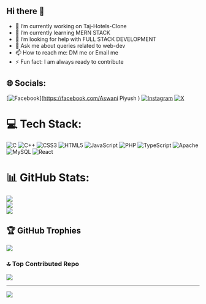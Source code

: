 ## Hi there 👋

- 🔭 I’m currently working on Taj-Hotels-Clone
- 🌱 I’m currently learning MERN STACK
- 🤔 I’m looking for help with FULL STACK DEVELOPMENT
- 💬 Ask me about queries related to web-dev
- 📫 How to reach me: DM me or Email me
- ⚡ Fun fact: I am always ready to contribute


## 🌐 Socials:
[![Facebook](https://img.shields.io/badge/Facebook-%231877F2.svg?logo=Facebook&logoColor=white)](https://facebook.com/Aswani Piyush ) [![Instagram](https://img.shields.io/badge/Instagram-%23E4405F.svg?logo=Instagram&logoColor=white)](https://instagram.com/mr.aswani_piyush) [![X](https://img.shields.io/badge/X-black.svg?logo=X&logoColor=white)](https://x.com/PiyushAswani05) 

# 💻 Tech Stack:
![C](https://img.shields.io/badge/c-%2300599C.svg?style=for-the-badge&logo=c&logoColor=white) ![C++](https://img.shields.io/badge/c++-%2300599C.svg?style=for-the-badge&logo=c%2B%2B&logoColor=white) ![CSS3](https://img.shields.io/badge/css3-%231572B6.svg?style=for-the-badge&logo=css3&logoColor=white) ![HTML5](https://img.shields.io/badge/html5-%23E34F26.svg?style=for-the-badge&logo=html5&logoColor=white) ![JavaScript](https://img.shields.io/badge/javascript-%23323330.svg?style=for-the-badge&logo=javascript&logoColor=%23F7DF1E) ![PHP](https://img.shields.io/badge/php-%23777BB4.svg?style=for-the-badge&logo=php&logoColor=white) ![TypeScript](https://img.shields.io/badge/typescript-%23007ACC.svg?style=for-the-badge&logo=typescript&logoColor=white) ![Apache](https://img.shields.io/badge/apache-%23D42029.svg?style=for-the-badge&logo=apache&logoColor=white) ![MySQL](https://img.shields.io/badge/mysql-4479A1.svg?style=for-the-badge&logo=mysql&logoColor=white) ![React](https://img.shields.io/badge/react-%2320232a.svg?style=for-the-badge&logo=react&logoColor=%2361DAFB)
# 📊 GitHub Stats:
![](https://github-readme-stats.vercel.app/api?username=PiyuShAsWani07&theme=dark&hide_border=false&include_all_commits=false&count_private=false)<br/>
![](https://github-readme-streak-stats.herokuapp.com/?user=PiyuShAsWani07&theme=dark&hide_border=false)<br/>
![](https://github-readme-stats.vercel.app/api/top-langs/?username=PiyuShAsWani07&theme=dark&hide_border=false&include_all_commits=false&count_private=false&layout=compact)

## 🏆 GitHub Trophies
![](https://github-profile-trophy.vercel.app/?username=PiyuShAsWani07&theme=radical&no-frame=false&no-bg=true&margin-w=4)

### 🔝 Top Contributed Repo
![](https://github-contributor-stats.vercel.app/api?username=PiyuShAsWani07&limit=5&theme=dark&combine_all_yearly_contributions=true)

---
[![](https://visitcount.itsvg.in/api?id=PiyuShAsWani07&icon=0&color=0)](https://visitcount.itsvg.in)

<!-- Proudly created with GPRM ( https://gprm.itsvg.in ) -->
